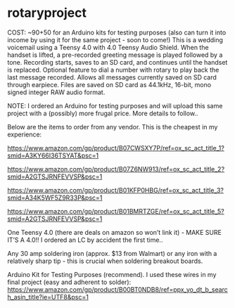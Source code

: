 # rotaryproject
COST: ~$90
+$50 for an Arduino kits for testing purposes (also can turn it into income by using it for the same project - soon to come!)
This is a wedding voicemail using a Teensy 4.0 with 4.0 Teensy Audio Shield. When the handset is lifted, a pre-recorded greeting message is played followed by a tone.  Recording starts, saves to an SD card, and continues until the handset is replaced. Optional feature to dial a number with rotary to play back the last message recorded. Allows all messages currently saved on SD card through earpiece. Files are saved on SD card as 44.1kHz, 16-bit, mono signed integer RAW audio format. 

NOTE: I ordered an Arduino for testing purposes and will upload this same project with a (possibly) more frugal price. More details to follow..

Below are the items to order from any vendor. This is the cheapest in my experience:

https://www.amazon.com/gp/product/B07CWSXY7P/ref=ox_sc_act_title_1?smid=A3KY66I36TSYAT&psc=1

https://www.amazon.com/gp/product/B07Z6NW913/ref=ox_sc_act_title_2?smid=A2GTSJRNFEVVSP&psc=1

https://www.amazon.com/gp/product/B01KFP0HBG/ref=ox_sc_act_title_3?smid=A34K5WF5Z9R33P&psc=1

https://www.amazon.com/gp/product/B01BMRTZGE/ref=ox_sc_act_title_5?smid=A2GTSJRNFEVVSP&psc=1

One Teensy 4.0 (there are deals on amazon so won’t link it) - MAKE SURE IT’S A 4.0!! I ordered an LC by accident the first time..

Any 30 amp soldering iron (approx. $13 from Walmart) or any iron with a relatively sharp tip - this is crucial when soldering breakout boards.

Arduino Kit for Testing Purposes (recommend). I used these wires in my final project (easy and adherent to solder):
https://www.amazon.com/gp/product/B00BT0NDB8/ref=ppx_yo_dt_b_search_asin_title?ie=UTF8&psc=1

